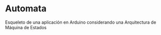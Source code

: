 # Automata
Esqueleto de una aplicación en Arduino considerando una Arquitectura de Máquina de Estados
